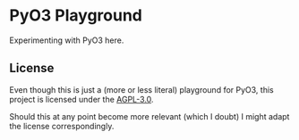 # PyO3 Playground

Experimenting with PyO3 here.

## License

Even though this is just a (more or less literal) playground for PyO3,
this project is licensed under the [AGPL-3.0](LICENSE).

Should this at any point become more relevant (which I doubt) I might adapt
the license correspondingly.

